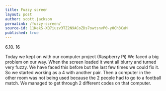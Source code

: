 ```yaml
---
title: Fuzzy screen
layout: post
author: scott.jackson
permalink: /fuzzy-screen/
source-id: 11KekS-XQ7iuzv3TZ2N9ACoZDs7owtsnvP0-y0Ch3CaM
published: true
---
```

6.10. 16

Today we kept on with our computer project (Raspberry Pi) We faced a big problem on our way. When the screen loaded it went all blurry and turned very fuzzy. We have faced this before but the last few times we could fix it. So we started working as a 4 with another pair. Then a computer in the other room was not being used because the 2 people had to go to a football match. We managed to get through 2 different codes on that computer.

